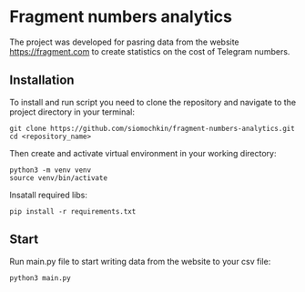 # Fragment numbers analytics #

The project was developed for pasring data from the website https://fragment.com to create statistics on the cost of Telegram numbers.

## Installation
To install and run script you need to clone the repository and navigate to the project directory in your terminal:

```
git clone https://github.com/siomochkin/fragment-numbers-analytics.git
cd <repository_name>
```

Then create and activate virtual environment in your working directory:

``` 
python3 -m venv venv
source venv/bin/activate
```

Insatall required libs:

```
pip install -r requirements.txt
```

## Start
Run main.py file to start writing data from the website to your csv file:

```
python3 main.py
```
